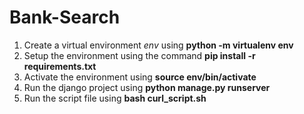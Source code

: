 # Bank-Search

1. Create a virtual environment *env* using **python -m virtualenv env**
2. Setup the environment using the command **pip install -r requirements.txt**
3. Activate the environment using **source env/bin/activate**
4. Run the django project using **python manage.py runserver**
5. Run the script file using **bash curl_script.sh**
